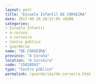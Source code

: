 ```yaml
---
layout: post
title: "Escuela Infantil DE CORVEIRA"
date: 2017-09-20 20:57:05 +0200
categories:
- Escuela Infantil
- a-coruna
- a-corveira
- Centro público
- guarderia
name: "DE CORVEIRA"
province: "A Coruña"
location: "A Corveira"
code: "15020593"
type: "Centro público"
permalink: /guarderias/de-corveira.html
---
```

